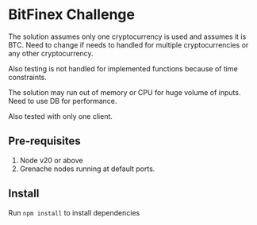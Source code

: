 # BitFinex Challenge

The solution assumes only one cryptocurrency is used and assumes it is BTC. Need to change if needs to handled for multiple cryptocurrencies or any other cryptocurrency.

Also testing is not handled for implemented functions because of time constraints.

The solution may run out of memory or CPU for huge volume of inputs. Need to use DB for performance.

Also tested with only one client.

## Pre-requisites

1. Node v20 or above
2. Grenache nodes running at default ports.

## Install

Run `npm install` to install dependencies
